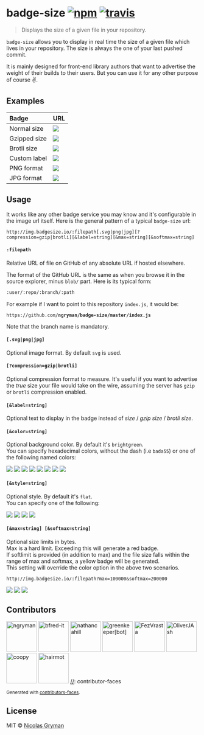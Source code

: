 # badge-size [![npm][npm-image]][npm-url] [![travis][travis-image]][travis-url]

[npm-image]: https://img.shields.io/npm/v/badge-size.svg?style=flat
[npm-url]: https://npmjs.org/package/badge-size
[travis-image]: https://img.shields.io/travis/ngryman/badge-size.svg?style=flat
[travis-url]: https://travis-ci.org/ngryman/badge-size

> Displays the size of a given file in your repository.


`badge-size` allows you to display in real time the size of a given file which lives in your repository.
The size is always the one of your last pushed commit.

It is mainly designed for front-end library authors that want to advertise the weight of
their builds to their users. But you can use it for any other purpose of course :v:.


## Examples

 Badge       | URL
:------------|:---------------------------------------------------------------------------------|
Normal size  | ![](http://img.badgesize.io/ngryman/badge-size/master/index.js.svg)
Gzipped size | ![](http://img.badgesize.io/ngryman/badge-size/master/index.js.svg?compression=gzip)
Brotli size  | ![](http://img.badgesize.io/ngryman/badge-size/master/index.js.svg?compression=brotli)
Custom label | ![](http://img.badgesize.io/ngryman/badge-size/master/index.js.svg?label=As_tiny_as)
PNG format   | ![](http://img.badgesize.io/ngryman/badge-size/master/index.js.png)
JPG format   | ![](http://img.badgesize.io/ngryman/badge-size/master/index.js.jpg)


## Usage

It works like any other badge service you may know and it's configurable in the image url itself.
Here is the general pattern of a typical `badge-size` url:

```
http://img.badgesize.io/:filepath[.svg|png|jpg][?compression=gzip|brotli][&label=string][&max=string][&softmax=string]
```

#### `:filepath`

Relative URL of file on GitHub of any absolute URL if hosted elsewhere.

The format of the GitHub URL is the same as when you browse it in the source explorer, minus `blob/` part.
Here is its typical form:

```md
:user/:repo/:branch/:path
```

For example if I want to point to this repository `index.js`, it would be:

`https://github.com/`**`ngryman/badge-size/master/index.js`**

Note that the branch name is mandatory.

#### `[.svg|png|jpg]`

Optional image format. By default `svg` is used.

#### `[?compression=gzip|brotli]`

Optional compression format to measure. It's useful if you want to advertise the *true* size your
file would take on the wire, assuming the server has `gzip` or `brotli` compression enabled.

#### `[&label=string]`

Optional text to display in the badge instead of *size* / *gzip size* / *brotli size*.

#### `[&color=string]`

Optional background color. By default it's `brightgreen`.<br>
You can specify hexadecimal colors, without the dash (i.e `bada55`) or one of the following named
colors:

![](https://img.shields.io/badge/color-brightgreen-brightgreen.svg)
![](https://img.shields.io/badge/color-green-green.svg)
![](https://img.shields.io/badge/color-yellowgreen-yellowgreen.svg)
![](https://img.shields.io/badge/color-yellow-yellow.svg)
![](https://img.shields.io/badge/color-orange-orange.svg)
![](https://img.shields.io/badge/color-red-red.svg)
![](https://img.shields.io/badge/color-lightgrey-lightgrey.svg)
![](https://img.shields.io/badge/color-blue-blue.svg)

#### `[&style=string]`

Optional style. By default it's `flat`.<br>
You can specify one of the following:

![](https://img.shields.io/badge/style-plastic-brightgreen.svg?style=plastic)
![](https://img.shields.io/badge/style-flat-brightgreen.svg?style=flat)
![](https://img.shields.io/badge/style-flat--square-brightgreen.svg?style=flat-square)
![](https://img.shields.io/badge/style-social-brightgreen.svg?style=social)

#### `[&max=string] [&softmax=string]`

Optional size limits in bytes.<br>
Max is a hard limit. Exceeding this will generate a red badge. <br>
If softlimit is provided (in addition to max) and the file size falls within the range of max and softmax, a yellow badge will be generated.<br>
This setting will override the color option in the above two scenarios.

```
http://img.badgesize.io/:filepath?max=100000&softmax=200000
```

![](https://img.shields.io/badge/size-50%20kB-brightgreen.svg)
![](https://img.shields.io/badge/size-150%20kB-yellow.svg)
![](https://img.shields.io/badge/size-250%20kB-red.svg)


## Contributors

[//]: contributor-faces
<a href="https://github.com/ngryman"><img src="https://avatars2.githubusercontent.com/u/892048?v=4" title="ngryman" width="80" height="80"></a>
<a href="https://github.com/bfred-it"><img src="https://avatars3.githubusercontent.com/u/1402241?v=4" title="bfred-it" width="80" height="80"></a>
<a href="https://github.com/nathancahill"><img src="https://avatars0.githubusercontent.com/u/1383872?v=4" title="nathancahill" width="80" height="80"></a>
<a href="https://github.com/apps/greenkeeper"><img src="https://avatars3.githubusercontent.com/in/505?v=4" title="greenkeeper[bot]" width="80" height="80"></a>
<a href="https://github.com/FezVrasta"><img src="https://avatars2.githubusercontent.com/u/5382443?v=4" title="FezVrasta" width="80" height="80"></a>
<a href="https://github.com/OliverJAsh"><img src="https://avatars2.githubusercontent.com/u/921609?v=4" title="OliverJAsh" width="80" height="80"></a>
<a href="https://github.com/coopy"><img src="https://avatars2.githubusercontent.com/u/794843?v=4" title="coopy" width="80" height="80"></a>
<a href="https://github.com/hairmot"><img src="https://avatars2.githubusercontent.com/u/8102124?v=4" title="hairmot" width="80" height="80"></a>
[//]: contributor-faces

<sup>Generated with [contributors-faces](https://github.com/ngryman/contributor-faces).</sup>


## License

MIT © [Nicolas Gryman](http://ngryman.sh)
